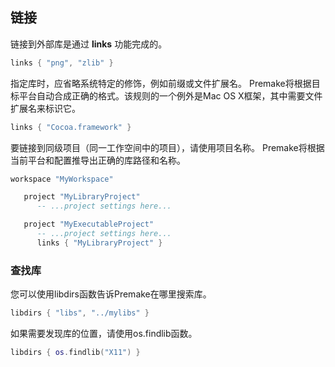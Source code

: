 ## 链接

链接到外部库是通过 **links** 功能完成的。

```lua
links { "png", "zlib" }
```

指定库时，应省略系统特定的修饰，例如前缀或文件扩展名。 Premake将根据目标平台自动合成正确的格式。该规则的一个例外是Mac OS X框架，其中需要文件扩展名来标识它。

```lua
links { "Cocoa.framework" }
```

要链接到同级项目（同一工作空间中的项目），请使用项目名称。 Premake将根据当前平台和配置推导出正确的库路径和名称。

```lua
workspace "MyWorkspace"

   project "MyLibraryProject"
      -- ...project settings here...

   project "MyExecutableProject"
      -- ...project settings here...
      links { "MyLibraryProject" }
```

### 查找库

您可以使用libdirs函数告诉Premake在哪里搜索库。

```lua
libdirs { "libs", "../mylibs" }
```

如果需要发现库的位置，请使用os.findlib函数。

```lua
libdirs { os.findlib("X11") }
```

